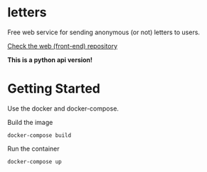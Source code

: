 # letters

Free web service for sending anonymous (or not) letters to users.

[Check the web (front-end) repository](https://github.com/JoaoEmanuell/letters-web)

**This is a python api version!**

# Getting Started

Use the docker and docker-compose.

Build the image

    docker-compose build

Run the container

    docker-compose up
